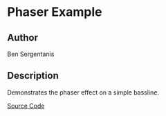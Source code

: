 # Phaser Example

## Author

Ben Sergentanis

## Description

Demonstrates the phaser effect on a simple bassline.

[Source Code](https://github.com/electro-smith/DaisyExamples/tree/master/seed/phaser)

